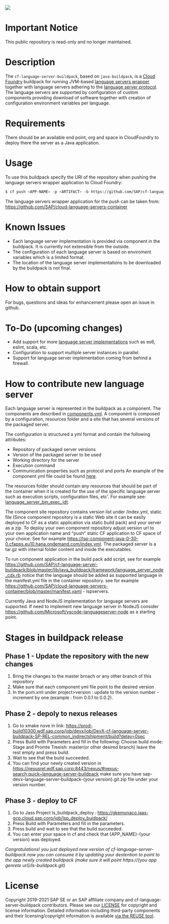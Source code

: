 ![](https://img.shields.io/badge/STATUS-NOT%20CURRENTLY%20MAINTAINED-red.svg?longCache=true&style=flat)

# Important Notice
This public repository is read-only and no longer maintained.

# Description

The `cf-language-server-buildpack`, based on `java-buildpack`, is a [Cloud Foundry](http://www.cloudfoundry.org) buildpack for running JVM-based [language servers wrapper](https://github.com/SAP/cloud-language-servers-container) together with language servers adhering to the [language server protocol](https://github.com/Microsoft/language-server-protocol).  The language servers are supported by configuration of custom components providing download of software together with creation of configuration environment variables per language.

# Requirements
There should be an available end point, org and space in CloudFoundry to deploy there the server as a Java application.

# Usage
To use this buildpack specify the URI of the repository when pushing the language servers wrapper application to Cloud Foundry:

```bash
$ cf push <APP-NAME> -p <ARTIFACT> -b https://github.com/SAP/cf-language-server-buildpack.git
```

The language servers wrapper application for the push can be taken from: https://github.com/SAP/cloud-language-servers-container

# Known Issues
* Each language server implementation is provided via component in the buildpack. It is currently not extensible from the outside.
* The configuration of each language server is based on enviroment variables which is a limited format.
* The location of the language server implementations to be downloaded by the buildpack is not final.

# How to obtain support
For bugs, questions and ideas for enhancement please open an issue in github.

# To-Do (upcoming changes)
* Add support for more [language server implementations](https://github.com/Microsoft/language-server-protocol/wiki/Protocol-Implementations) such as es6, eslint, scala, etc.
* Configuration to support multiple server instances in parallel.
* Support for language server implementation coming from behind a firewall.

# How to contribute new language server
Each language server is represented in the buildpack as a component. The components are described in [components.yml](config/components.yml). A component is composed by a configuration, resources folder and a site that has several versions of the packaged server.

The configuration is structured a yml format and contain the following attributes:
* Repository of packaged server versions
* Version of the packaged server to be used
* Working directory for the server
* Execution command
* Communication properties such as protocol and ports
An example of the component yml file could be found [here](config/language_server_bin_exec_jdt.yml).

The resources folder should contain any resources that should be part of the container when it is created for the use of the specific language server such as execution scripts, configuration files, etc'. For example see: [language_server_bin_exec_jdt](resources/language_server_bin_exec_jdt).

The component site repository contains version list under /index.yml, static file (Since component repository is a static Web site it can be easily deployed to CF as a static application via static build pack) and your server as a zip. To deploy your own component repository adjust version url to your own application name and "push" static CF application to CF space of your choice. See for example https://lsp-component-java-0-30-0.cfapps.eu10.hana.ondemand.com/index.yml. The packaged server is a tar.gz with internal folder content and inside the executables.

To run component application in the build pack add script, see for example https://github.com/SAP/cf-language-server-buildpack/blob/master/lib/java_buildpack/framework/language_server_node_cdx.rb notice that the language should be added as supported language in the manifest.yml file in the container repository. see for example https://github.com/SAP/cloud-language-servers-container/blob/master/manifest.yaml - lspservers.

Currently Java and NodeJS implementation for language servers are supported. If need to implement new language server in NodeJS consider https://github.com/Microsoft/vscode-languageserver-node as a starting point.

# Stages in buildpack release

## Phase 1 - Update the repository with the new changes
1. Bring the changes to the master brnach or any other branch of this repository
2. Make sure that each component yml file point to the desired version
3. In the pom.xml under project>version : update to the version number - increment by one (example : from 0.0.1 to 0.0.2).

## Phase 2 - depoly to nexus releases
1. Go to xmake nove in link: https://prod-build10300.wdf.sap.corp/job/devx/job/DevX-cf-language-server-buildpack-SP-REL-common_indirectshipment/build?delay=0sec
2. Press Build with Parameters and fill in the following:
Choose build mode: Stage and Promte
Treeish: master(or other desired branch)
leave the rest empty and press build.
3. Wait to see that the build succeeded.
4. You can find your newly created version in https://nexusrel.wdf.sap.corp:8443/nexus/#nexus-search;quick~language-server-buildpack
make sure you have sap-devx-language-server-buildpack-{your version}.git.zip file under your version number.

## Phase 3 - deploy to CF
1. Go to Jass Project ls_buildpack_deploy : https://gkemonaco.jaas-gcp.cloud.sap.corp/job/lsp_deploy_buidpack/
2. Press Build with Parameters and fill in the parameters.
3. Press build and wait to see that the build succeeded.
4. You can enter your space in cf and check that {APP_NAME}-{your version} was deployed.

*Congratulations! you just deployed new version of cf-language-server-buildpack now you can consume it by updating your destention to point to the app newly created buildpack (make sure it will point https://{you app genrete url}/ls-buildpack.git)*

# License

Copyright 2019-2021 SAP SE or an SAP affiliate company and cf-language-server-buildpack contributors. Please see our [LICENSE](LICENSE) for copyright and license information. Detailed information including third-party components and their licensing/copyright information is available [via the REUSE tool](https://api.reuse.software/info/github.com/SAP/cf-language-server-buildpack).
